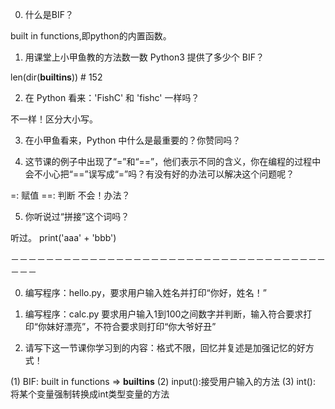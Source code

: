0. 什么是BIF？

built in functions,即python的内置函数。

1. 用课堂上小甲鱼教的方法数一数 Python3 提供了多少个 BIF？

len(dir(__builtins__)) # 152

2. 在 Python 看来：'FishC' 和 'fishc' 一样吗？

不一样！区分大小写。

3. 在小甲鱼看来，Python 中什么是最重要的？你赞同吗？

4. 这节课的例子中出现了“=”和“==”，他们表示不同的含义，你在编程的过程中会不小心把“==”误写成“=”吗？有没有好的办法可以解决这个问题呢？

=: 赋值
==: 判断
不会！办法？

5. 你听说过“拼接”这个词吗？

听过。
print('aaa' + 'bbb')

－－－－－－－－－－－－－－－－－－－－－－－－－－－－－－－－－－－－－－－

0. 编写程序：hello.py，要求用户输入姓名并打印“你好，姓名！”

1. 编写程序：calc.py 要求用户输入1到100之间数字并判断，输入符合要求打印“你妹好漂亮”，不符合要求则打印“你大爷好丑”

2. 请写下这一节课你学习到的内容：格式不限，回忆并复述是加强记忆的好方式！
   
(1) BIF: built in functions  => __builtins__
(2) input():接受用户输入的方法
(3) int(): 将某个变量强制转换成int类型变量的方法

